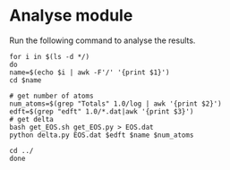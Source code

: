 # Analyse module
Run the following command to analyse the results.

```
for i in $(ls -d */)
do
name=$(echo $i | awk -F'/' '{print $1}')
cd $name

# get number of atoms
num_atoms=$(grep "Totals" 1.0/log | awk '{print $2}')
edft=$(grep "edft" 1.0/*.dat|awk '{print $3}')
# get delta
bash get_EOS.sh get_EOS.py > EOS.dat
python delta.py EOS.dat $edft $name $num_atoms

cd ../
done
```

